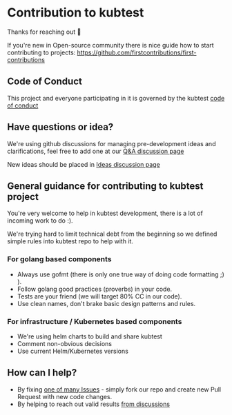 # Contribution to kubtest 

Thanks for reaching out 🎉

If you're new in Open-source community there is nice guide how to start contributing to projects: 
https://github.com/firstcontributions/first-contributions

## Code of Conduct

This project and everyone participating in it is governed by the kubtest [code of conduct](CODE_OF_CONDUCT.md)

## Have questions or idea? 

We're using github discussions for managing pre-development ideas and clarifications, feel free to add one at our [Q&A discussion page](https://github.com/kubeshop/kubtest/discussions/categories/q-a)

New ideas should be placed in [Ideas discussion page](https://github.com/kubeshop/kubtest/discussions/categories/ideas)



## General guidance for contributing to kubtest project

You're very welcome to help in kubtest development, there is a lot of incoming work to do :). 

We're trying hard to limit technical debt from the beginning so we defined simple rules into kubtest repo to help with it.

### For golang based components

- Always use gofmt (there is only one true way of doing code formatting ;) ).
- Follow golang good practices (proverbs) in your code.
- Tests are your friend (we will target 80% CC in our code).
- Use clean names, don't brake basic design patterns and rules.

### For infrastructure / Kubernetes based components

- We're using helm charts to build and share kubtest
- Comment non-obvious decisions
- Use current Helm/Kubernetes versions


## How can I help?

- By fixing [one of many Issues](https://github.com/kubeshop/kubtest/issues) - simply fork our repo and create new Pull Request with new code changes. 
- By helping to reach out valid results [from discussions](https://github.com/kubeshop/kubtest/discussions)


